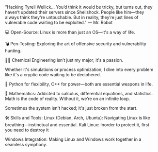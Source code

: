"Hacking Tyrell Wellick... You’d think it would be tricky, but turns out, they haven’t updated their servers since Shellshock. People like him—they always think they're untouchable. But in reality, they’re just lines of vulnerable code waiting to be exploited." — Mr. Robot

💻 Open-Source: Linux is more than just an OS—it's a way of life.

💣 Pen-Testing: Exploring the art of offensive security and vulnerability hunting.

🧑‍🔬 Chemical Engineering isn’t just my major; it's a passion.

Whether it's simulations or process optimization, I dive into every problem like it's a cryptic code waiting to be deciphered.

🤖 Python for flexibility, C++ for power—both are essential weapons in life.

📐 Mathematics: Addicted to calculus, differential equations, and statistics. Math is the code of reality. Without it, we’re on an infinite loop.
 
Sometimes the system isn't hacked; it's just broken from the start.

🛠 Skills and Tools:
Linux (Debian, Arch, Ubuntu): Navigating Linux is like breathing—instinctual and essential.
Kali Linux: Inorder to protect it, first you need to destroy it

Windows Integration: Making Linux and Windows work together in a seamless symphony.
